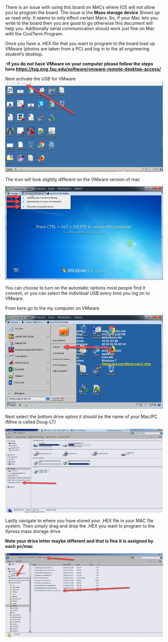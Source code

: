There is an issue with using this board on MACs where IOS will not allow you to program the board. The issue is the **Mass storage device** Shows up as read only. It seems to only effect certain Macs. So, if your Mac lets you write to the board then you are good to go otherwise this document will help you. Addtionally serial communication should work just fine on Mac with the CoolTerm Program.

Once you have a .HEX file that you want to program to the board load up VMware (photos are taken from a PC) and log in to the all engineering student’s desktop. 

__-If you do not have VMware on your computer please follow the steps here https://tsg.eng.fau.edu/software/vmware-remote-desktop-access/__

Next activate the USB for VMware
![alt text](https://github.com/RShankar/Intro-to-Microprocessors/blob/master/Trouble%20Shooting/M1a.png)

The icon will look slightly different on the VMware version of mac

![alt text](https://github.com/RShankar/Intro-to-Microprocessors/blob/master/Trouble%20Shooting/M2.png)

You can choose to turn on the automatic options most people find it convent, or you can select the individual USB every time you log on to VMware.

From here go to the my computer on VMware

![alt text](https://github.com/RShankar/Intro-to-Microprocessors/blob/master/Trouble%20Shooting/M3.png)

Next select the bottom drive option it should be the name of your Mac/PC (Mine is called Doug-LT)

![alt text](https://github.com/RShankar/Intro-to-Microprocessors/blob/master/Trouble%20Shooting/M4.png)

Lastly navigate to where you have stored your .HEX file in your MAC file system. Then simply drag and drop the .HEX you want to program to the Xpress mass storage drive.

**Note your drive letter maybe different and that is fine it is assigned by each pc/mac**

![alt text](https://github.com/RShankar/Intro-to-Microprocessors/blob/master/Trouble%20Shooting/M5.png)
